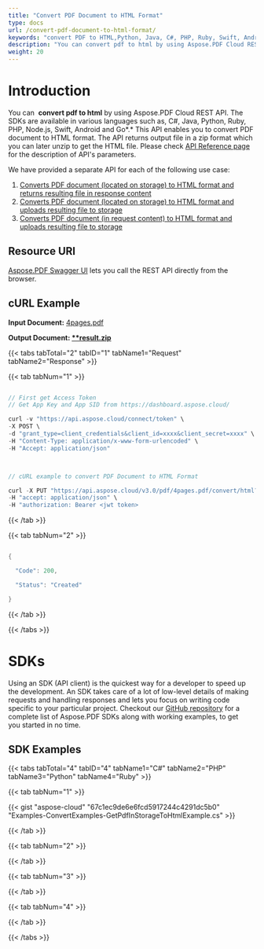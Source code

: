 ```yaml
---
title: "Convert PDF Document to HTML Format"
type: docs
url: /convert-pdf-document-to-html-format/
keywords: "convert PDF to HTML,Python, Java, C#, PHP, Ruby, Swift, Android, Go"
description: "You can convert pdf to html by using Aspose.PDF Cloud REST API. The SDKs are available in various languages such as, C#, Java, Python, Ruby, PHP, Node.js, Swift, Android and Go. The API returns output file in a zip format which you can later unzip to get the HTML file. Please check API Reference page for the description of API&amp;apos;s parameters."
weight: 20
---
```


# **Introduction**
You can  **convert pdf to html** by using Aspose.PDF Cloud REST API. The SDKs are available in various languages such as, C#, Java, Python, Ruby, PHP, Node.js, Swift, Android and Go*.* This API enables you to convert PDF document to HTML format. The API returns output file in a zip format which you can later unzip to get the HTML file. Please check [API Reference page](https://apireference.aspose.cloud/pdf/#!/Convert/GetPdfInStorageToHtml) for the description of API's parameters.

We have provided a separate API for each of the following use case:

1. [Converts PDF document (located on storage) to HTML format and returns resulting file in response content](https://apireference.aspose.cloud/pdf/#!/Convert/GetPdfInStorageToHtml)
1. [Converts PDF document (located on storage) to HTML format and uploads resulting file to storage](https://apireference.aspose.cloud/pdf/#!/Convert/PutPdfInStorageToHtml)
1. [Converts PDF document (in request content) to HTML format and uploads resulting file to storage](https://apireference.aspose.cloud/pdf/#!/Convert/PutPdfInRequestToHtml)
## **Resource URI**
[Aspose.PDF Swagger UI](https://apireference.aspose.cloud/pdf/#!/Convert/GetPdfInStorageToHtml) lets you call the REST API directly from the browser.
## **cURL Example**
**Input Document:** [4pages.pdf](attachments/1246146/1507345.pdf) 

**Output Document: [**result.zip](attachments/1246146/1507353.zip)** 

{{< tabs tabTotal="2" tabID="1" tabName1="Request" tabName2="Response" >}}

{{< tab tabNum="1" >}}

```java

// First get Access Token
// Get App Key and App SID from https://dashboard.aspose.cloud/

curl -v "https://api.aspose.cloud/connect/token" \
-X POST \
-d "grant_type=client_credentials&client_id=xxxx&client_secret=xxxx" \
-H "Content-Type: application/x-www-form-urlencoded" \
-H "Accept: application/json"



// cURL example to convert PDF Document to HTML Format

curl -X PUT "https://api.aspose.cloud/v3.0/pdf/4pages.pdf/convert/html?outPath=result.html&additionalMarginWidthInPoints=10&compressSvgGraphicsIfAny=true&convertMarkedContentToLayers=true&defaultFontName=tahoma&documentType=Html5&fixedLayout=true&flowLayoutParagraphFullWidth=true&outputFormat=Zip" \
-H "accept: application/json" \
-H "authorization: Bearer <jwt token>

```

{{< /tab >}}

{{< tab tabNum="2" >}}

```java

{

  "Code": 200,

  "Status": "Created"

}

```

{{< /tab >}}

{{< /tabs >}}
# **SDKs**
Using an SDK (API client) is the quickest way for a developer to speed up the development. An SDK takes care of a lot of low-level details of making requests and handling responses and lets you focus on writing code specific to your particular project. Checkout our [GitHub repository](https://github.com/aspose-pdf-cloud) for a complete list of Aspose.PDF SDKs along with working examples, to get you started in no time.
## **SDK Examples**
{{< tabs tabTotal="4" tabID="4" tabName1="C#" tabName2="PHP" tabName3="Python" tabName4="Ruby" >}}

{{< tab tabNum="1" >}}

{{< gist "aspose-cloud" "67c1ec9de6e6fcd5917244c4291dc5b0" "Examples-ConvertExamples-GetPdfInStorageToHtmlExample.cs" >}}

{{< /tab >}}

{{< tab tabNum="2" >}}



{{< /tab >}}

{{< tab tabNum="3" >}}



{{< /tab >}}

{{< tab tabNum="4" >}}



{{< /tab >}}

{{< /tabs >}}
